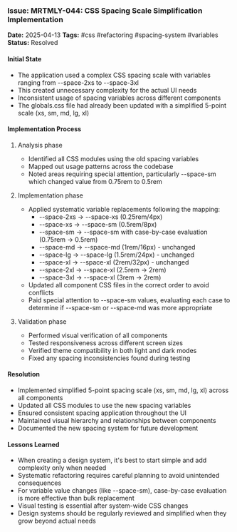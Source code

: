### Issue: MRTMLY-044: CSS Spacing Scale Simplification Implementation
**Date:** 2025-04-13
**Tags:** #css #refactoring #spacing-system #variables
**Status:** Resolved

#### Initial State
- The application used a complex CSS spacing scale with variables ranging from --space-2xs to --space-3xl
- This created unnecessary complexity for the actual UI needs
- Inconsistent usage of spacing variables across different components
- The globals.css file had already been updated with a simplified 5-point scale (xs, sm, md, lg, xl)

#### Implementation Process
1. Analysis phase
   - Identified all CSS modules using the old spacing variables
   - Mapped out usage patterns across the codebase
   - Noted areas requiring special attention, particularly --space-sm which changed value from 0.75rem to 0.5rem

2. Implementation phase
   - Applied systematic variable replacements following the mapping:
     - --space-2xs → --space-xs (0.25rem/4px)
     - --space-xs → --space-sm (0.5rem/8px)
     - --space-sm → --space-sm with case-by-case evaluation (0.75rem → 0.5rem)
     - --space-md → --space-md (1rem/16px) - unchanged
     - --space-lg → --space-lg (1.5rem/24px) - unchanged
     - --space-xl → --space-xl (2rem/32px) - unchanged
     - --space-2xl → --space-xl (2.5rem → 2rem)
     - --space-3xl → --space-xl (3rem → 2rem)
   - Updated all component CSS files in the correct order to avoid conflicts
   - Paid special attention to --space-sm values, evaluating each case to determine if --space-sm or --space-md was more appropriate

3. Validation phase
   - Performed visual verification of all components
   - Tested responsiveness across different screen sizes
   - Verified theme compatibility in both light and dark modes
   - Fixed any spacing inconsistencies found during testing

#### Resolution
- Implemented simplified 5-point spacing scale (xs, sm, md, lg, xl) across all components
- Updated all CSS modules to use the new spacing variables
- Ensured consistent spacing application throughout the UI
- Maintained visual hierarchy and relationships between components
- Documented the new spacing system for future development

#### Lessons Learned
- When creating a design system, it's best to start simple and add complexity only when needed
- Systematic refactoring requires careful planning to avoid unintended consequences
- For variable value changes (like --space-sm), case-by-case evaluation is more effective than bulk replacement
- Visual testing is essential after system-wide CSS changes
- Design systems should be regularly reviewed and simplified when they grow beyond actual needs
